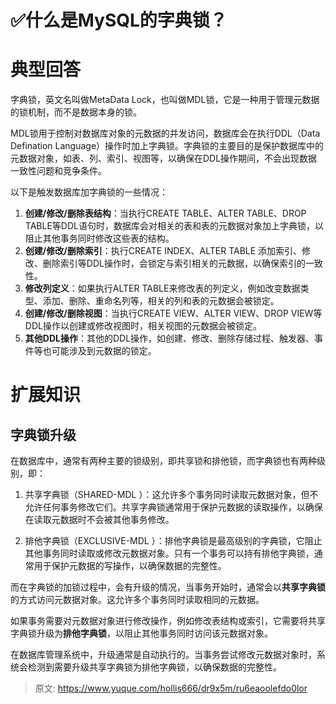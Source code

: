 # ✅什么是MySQL的字典锁？


# 典型回答

字典锁，英文名叫做MetaData Lock，也叫做MDL锁，它是一种用于管理元数据的锁机制，而不是数据本身的锁。

MDL锁用于控制对数据库对象的元数据的并发访问，数据库会在执行DDL（Data Defination Language）操作时加上字典锁。字典锁的主要目的是保护数据库中的元数据对象，如表、列、索引、视图等，以确保在DDL操作期间，不会出现数据一致性问题和竞争条件。

以下是触发数据库加字典锁的一些情况：

1. **创建/修改/删除表结构**：当执行CREATE TABLE、ALTER TABLE、DROP TABLE等DDL语句时，数据库会对相关的表和表的元数据对象加上字典锁，以阻止其他事务同时修改这些表的结构。
2. **创建/修改/删除索引**：执行CREATE INDEX、ALTER TABLE 添加索引、修改、删除索引等DDL操作时，会锁定与索引相关的元数据，以确保索引的一致性。
3. **修改列定义**：如果执行ALTER TABLE来修改表的列定义，例如改变数据类型、添加、删除、重命名列等，相关的列和表的元数据会被锁定。
4. **创建/修改/删除视图**：当执行CREATE VIEW、ALTER VIEW、DROP VIEW等DDL操作以创建或修改视图时，相关视图的元数据会被锁定。
5. **其他DDL操作**：其他的DDL操作，如创建、修改、删除存储过程、触发器、事件等也可能涉及到元数据的锁定。


# 扩展知识


## 字典锁升级

在数据库中，通常有两种主要的锁级别，即共享锁和排他锁，而字典锁也有两种级别，即：

1. 共享字典锁（SHARED-MDL ）：这允许多个事务同时读取元数据对象，但不允许任何事务修改它们。共享字典锁通常用于保护元数据的读取操作，以确保在读取元数据时不会被其他事务修改。

2. 排他字典锁（EXCLUSIVE-MDL ）：排他字典锁是最高级别的字典锁，它阻止其他事务同时读取或修改元数据对象。只有一个事务可以持有排他字典锁，通常用于保护元数据的写操作，以确保数据的完整性。


 
而在字典锁的加锁过程中，会有升级的情况，当事务开始时，通常会以**共享字典锁**的方式访问元数据对象。这允许多个事务同时读取相同的元数据。

如果事务需要对元数据对象进行修改操作，例如修改表结构或索引，它需要将共享字典锁升级为**排他字典锁**，以阻止其他事务同时访问该元数据对象。

在数据库管理系统中，升级通常是自动执行的。当事务尝试修改元数据对象时，系统会检测到需要升级共享字典锁为排他字典锁，以确保数据的完整性。


> 原文: <https://www.yuque.com/hollis666/dr9x5m/ru6eaoolefdo0lor>